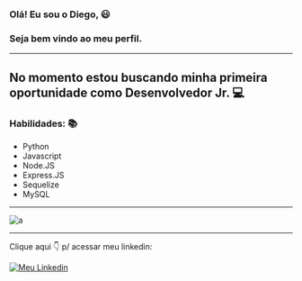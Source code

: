 ### Olá! Eu sou o Diego, 😃
### Seja bem vindo ao meu perfil. 
---
No momento estou buscando minha primeira oportunidade como Desenvolvedor Jr. 💻
---
### Habilidades: 📚
- Python 
- Javascript
- Node.JS
- Express.JS
- Sequelize
- MySQL
---
![a](https://github-readme-stats.vercel.app/api/top-langs/?username=diegomarins33&theme=blue-green)

---
Clique aqui 👇 p/ acessar meu linkedin:

[![Meu Linkedin](https://img.shields.io/badge/LinkedIn-0077B5?style=for-the-badge&logo=linkedin&logoColor=white)](https://www.linkedin.com/in/diego-marins-a9240184/)

